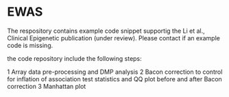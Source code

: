 # EWAS

The respository contains example code snippet supportig the Li et al., Clinical Epigenetic publication (under review). Please contact if an example code is missing.

the code repository include the following steps:

1 Array data pre-processing and DMP analysis
2 Bacon correction to control for inflation of association test statistics and QQ plot before and after Bacon correction
3 Manhattan plot

